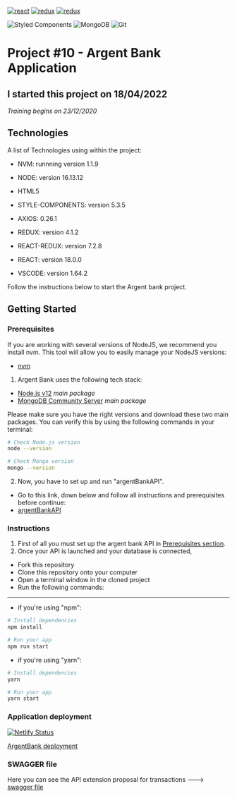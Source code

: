 <a href='https://fr.reactjs.org/' target="_blank"><img alt='react' src='https://img.shields.io/badge/React-100000?style=flat&logo=react&logoColor=55D2D7&labelColor=black&color=black'/></a>
<a href='https://redux.js.org/' target="_blank"><img alt='redux' src='https://img.shields.io/badge/redux-100000?style=flat&logo=redux&logoColor=C67EF0&labelColor=black&color=black'/></a>
<a href='https://react-redux.js.org/' target="_blank"><img alt='redux' src='https://img.shields.io/badge/React_Redux-100000?style=flat&logo=redux&logoColor=D681DA&labelColor=black&color=black'/></a>

![Styled Components](https://img.shields.io/badge/styled--components-DB7093?logo=styled-components&logoColor=white&style=flat)
![MongoDB](https://img.shields.io/badge/MongoDB-%234ea94b.svg?logo=mongodb&logoColor=white&style=flat)
![Git](https://img.shields.io/badge/git-%23F05033.svg?logo=git&logoColor=white&style=flat)

# Project #10 - Argent Bank Application

## I started this project on 18/04/2022

_Training begins on 23/12/2020_

## Technologies

A list of Technologies using within the project:

-   NVM: runnning version 1.1.9
-   NODE: version 16.13.12

-   HTML5
-   STYLE-COMPONENTS: version 5.3.5
-   AXIOS: 0.26.1
-   REDUX: version 4.1.2
-   REACT-REDUX: version 7.2.8
-   REACT: version 18.0.0

-   VSCODE: version 1.64.2

Follow the instructions below to start the Argent bank project.

## Getting Started

### Prerequisites

If you are working with several versions of NodeJS, we recommend you install nvm. This tool will allow you to easily manage your NodeJS versions:

-   [nvm](https://github.com/nvm-sh/nvm)

1. Argent Bank uses the following tech stack:

-   [Node.js v12](https://nodejs.org/en/) _main package_
-   [MongoDB Community Server](https://www.mongodb.com/try/download/community) _main package_

Please make sure you have the right versions and download these two main packages. You can verify this by using the following commands in your terminal:

```bash
# Check Node.js version
node --version

# Check Mongo version
mongo --version

```

2. Now, you have to set up and run "argentBankAPI".

-   Go to this link, down below and follow all instructions and prerequisites before continue:
-   [argentBankAPI](https://github.com/OpenClassrooms-Student-Center/Project-10-Bank-API)

### Instructions

1. First of all you must set up the argent bank API in [Prerequisites section](https://github.com/Roxanne2904/VietteRoxanne_13_23122020#prerequisites).
1. Once your API is launched and your database is connected,

-   Fork this repository
-   Clone this repository onto your computer
-   Open a terminal window in the cloned project
-   Run the following commands:

---

-   if you're using "npm":

```bash
# Install dependencies
npm install

# Run your app
npm run start
```

-   if you're using "yarn":

```bash
# Install dependencies
yarn

# Run your app
yarn start
```

### Application deployment

[![Netlify Status](https://api.netlify.com/api/v1/badges/d0d14c4a-2f1e-4b97-9f7d-a34c8590c17b/deploy-status)](https://app.netlify.com/sites/oc-rv-argent-bank/deploys)

[ArgentBank deployment](https://oc-rv-argent-bank.netlify.app/)

### SWAGGER file

Here you can see the API extension proposal for transactions ---> [swagger file](https://github.com/Roxanne2904/VietteRoxanne_13_23122020/blob/main/swagger.yaml)
